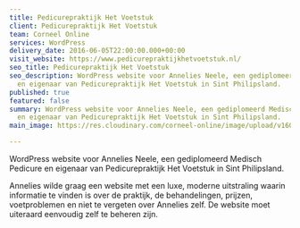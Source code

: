 ```yaml
---
title: Pedicurepraktijk Het Voetstuk
client: Pedicurepraktijk Het Voetstuk
team: Corneel Online
services: WordPress
delivery_date: 2016-06-05T22:00:00.000+00:00
visit_website: https://www.pedicurepraktijkhetvoetstuk.nl/
seo_title: Pedicurepraktijk Het Voetstuk
seo_description: WordPress website voor Annelies Neele, een gediplomeerd Medisch Pedicure
  en eigenaar van Pedicurepraktijk Het Voetstuk in Sint Philipsland.
published: true
featured: false
summary: WordPress website voor Annelies Neele, een gediplomeerd Medisch Pedicure
  en eigenaar van Pedicurepraktijk Het Voetstuk in Sint Philipsland.
main_image: https://res.cloudinary.com/corneel-online/image/upload/v1602858437/corneel/voetstuk_jsiicc.jpg

---
```

WordPress website voor Annelies Neele, een gediplomeerd Medisch Pedicure en eigenaar van Pedicurepraktijk Het Voetstuk in Sint Philipsland.

Annelies wilde graag een website met een luxe, moderne uitstraling waarin informatie te vinden is over de praktijk, de behandelingen, prijzen, voetproblemen en niet te vergeten over Annelies zelf. De website moet uiteraard eenvoudig zelf te beheren zijn.